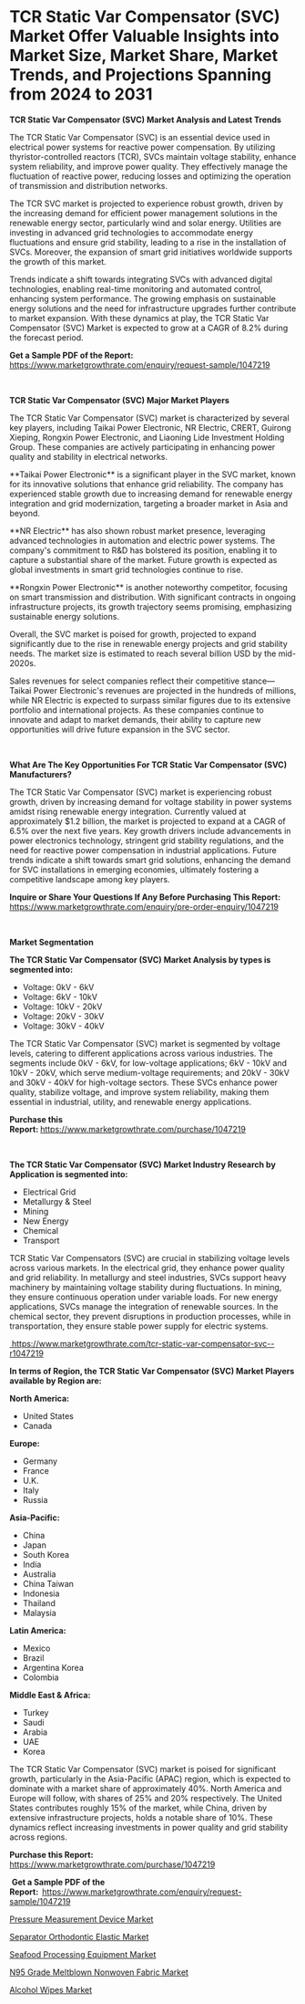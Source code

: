 <p><h1>TCR Static Var Compensator (SVC) Market Offer Valuable Insights into Market Size, Market Share, Market Trends, and Projections Spanning from 2024 to 2031</h1></p><p><strong>TCR Static Var Compensator (SVC) Market Analysis and Latest Trends</strong></p>
<p><p>The TCR Static Var Compensator (SVC) is an essential device used in electrical power systems for reactive power compensation. By utilizing thyristor-controlled reactors (TCR), SVCs maintain voltage stability, enhance system reliability, and improve power quality. They effectively manage the fluctuation of reactive power, reducing losses and optimizing the operation of transmission and distribution networks.</p><p>The TCR SVC market is projected to experience robust growth, driven by the increasing demand for efficient power management solutions in the renewable energy sector, particularly wind and solar energy. Utilities are investing in advanced grid technologies to accommodate energy fluctuations and ensure grid stability, leading to a rise in the installation of SVCs. Moreover, the expansion of smart grid initiatives worldwide supports the growth of this market.</p><p>Trends indicate a shift towards integrating SVCs with advanced digital technologies, enabling real-time monitoring and automated control, enhancing system performance. The growing emphasis on sustainable energy solutions and the need for infrastructure upgrades further contribute to market expansion. With these dynamics at play, the TCR Static Var Compensator (SVC) Market is expected to grow at a CAGR of 8.2% during the forecast period.</p></p>
<p><strong>Get a Sample PDF of the Report:&nbsp;</strong> <a href="https://www.marketgrowthrate.com/enquiry/request-sample/1047219">https://www.marketgrowthrate.com/enquiry/request-sample/1047219</a></p>
<p>&nbsp;</p>
<p><strong>TCR Static Var Compensator (SVC) Major Market Players</strong></p>
<p><p>The TCR Static Var Compensator (SVC) market is characterized by several key players, including Taikai Power Electronic, NR Electric, CRERT, Guirong Xieping, Rongxin Power Electronic, and Liaoning Lide Investment Holding Group. These companies are actively participating in enhancing power quality and stability in electrical networks.</p><p>**Taikai Power Electronic** is a significant player in the SVC market, known for its innovative solutions that enhance grid reliability. The company has experienced stable growth due to increasing demand for renewable energy integration and grid modernization, targeting a broader market in Asia and beyond.</p><p>**NR Electric** has also shown robust market presence, leveraging advanced technologies in automation and electric power systems. The company's commitment to R&D has bolstered its position, enabling it to capture a substantial share of the market. Future growth is expected as global investments in smart grid technologies continue to rise.</p><p>**Rongxin Power Electronic** is another noteworthy competitor, focusing on smart transmission and distribution. With significant contracts in ongoing infrastructure projects, its growth trajectory seems promising, emphasizing sustainable energy solutions.</p><p>Overall, the SVC market is poised for growth, projected to expand significantly due to the rise in renewable energy projects and grid stability needs. The market size is estimated to reach several billion USD by the mid-2020s. </p><p>Sales revenues for select companies reflect their competitive stance—Taikai Power Electronic's revenues are projected in the hundreds of millions, while NR Electric is expected to surpass similar figures due to its extensive portfolio and international projects. As these companies continue to innovate and adapt to market demands, their ability to capture new opportunities will drive future expansion in the SVC sector.</p></p>
<p>&nbsp;</p>
<p><strong>What Are The Key Opportunities For TCR Static Var Compensator (SVC) Manufacturers?</strong></p>
<p><p>The TCR Static Var Compensator (SVC) market is experiencing robust growth, driven by increasing demand for voltage stability in power systems amidst rising renewable energy integration. Currently valued at approximately $1.2 billion, the market is projected to expand at a CAGR of 6.5% over the next five years. Key growth drivers include advancements in power electronics technology, stringent grid stability regulations, and the need for reactive power compensation in industrial applications. Future trends indicate a shift towards smart grid solutions, enhancing the demand for SVC installations in emerging economies, ultimately fostering a competitive landscape among key players.</p></p>
<p><strong>Inquire or Share Your Questions If Any Before Purchasing This Report:</strong> <a href="https://www.marketgrowthrate.com/enquiry/pre-order-enquiry/1047219">https://www.marketgrowthrate.com/enquiry/pre-order-enquiry/1047219</a></p>
<p>&nbsp;</p>
<p><strong>Market Segmentation</strong></p>
<p><strong>The TCR Static Var Compensator (SVC) Market Analysis by types is segmented into:</strong></p>
<p><ul><li>Voltage: 0kV - 6kV</li><li>Voltage: 6kV - 10kV</li><li>Voltage: 10kV - 20kV</li><li>Voltage: 20kV - 30kV</li><li>Voltage: 30kV - 40kV</li></ul></p>
<p><p>The TCR Static Var Compensator (SVC) market is segmented by voltage levels, catering to different applications across various industries. The segments include 0kV - 6kV, for low-voltage applications; 6kV - 10kV and 10kV - 20kV, which serve medium-voltage requirements; and 20kV - 30kV and 30kV - 40kV for high-voltage sectors. These SVCs enhance power quality, stabilize voltage, and improve system reliability, making them essential in industrial, utility, and renewable energy applications.</p></p>
<p><strong>Purchase this Report:&nbsp;</strong><a href="https://www.marketgrowthrate.com/purchase/1047219">https://www.marketgrowthrate.com/purchase/1047219</a></p>
<p>&nbsp;</p>
<p><strong>The TCR Static Var Compensator (SVC) Market Industry Research by Application is segmented into:</strong></p>
<p><ul><li>Electrical Grid</li><li>Metallurgy & Steel</li><li>Mining</li><li>New Energy</li><li>Chemical</li><li>Transport</li></ul></p>
<p><p>TCR Static Var Compensators (SVC) are crucial in stabilizing voltage levels across various markets. In the electrical grid, they enhance power quality and grid reliability. In metallurgy and steel industries, SVCs support heavy machinery by maintaining voltage stability during fluctuations. In mining, they ensure continuous operation under variable loads. For new energy applications, SVCs manage the integration of renewable sources. In the chemical sector, they prevent disruptions in production processes, while in transportation, they ensure stable power supply for electric systems.</p></p>
<p><a href="https://www.marketgrowthrate.com/tcr-static-var-compensator-svc--r1047219">&nbsp;https://www.marketgrowthrate.com/tcr-static-var-compensator-svc--r1047219</a></p>
<p><strong>In terms of Region, the TCR Static Var Compensator (SVC) Market Players available by Region are:</strong></p>
<p>
    <p> <strong> North America: </strong>
        <ul>
            <li>United States</li>
            <li>Canada</li>
        </ul>
        </p> 
    <p> <strong> Europe: </strong>
        <ul>
            <li>Germany</li>
            <li>France</li>
            <li>U.K.</li>
            <li>Italy</li>
            <li>Russia</li>
        </ul>
        </p> 
    <p> <strong> Asia-Pacific: </strong>
        <ul>
            <li>China</li>
            <li>Japan</li>
            <li>South Korea</li>
            <li>India</li>
            <li>Australia</li>
            <li>China Taiwan</li>
            <li>Indonesia</li>
            <li>Thailand</li>
            <li>Malaysia</li>
        </ul>
        </p> 
    <p> <strong> Latin America: </strong>
        <ul>
            <li>Mexico</li>
            <li>Brazil</li>
            <li>Argentina Korea</li>
            <li>Colombia</li>
        </ul>
        </p> 
    <p> <strong> Middle East & Africa: </strong>
        <ul>
            <li>Turkey</li>
            <li>Saudi</li>
            <li>Arabia</li>
            <li>UAE</li>
            <li>Korea</li>
        </ul>
    </p>
    </p>
<p><p>The TCR Static Var Compensator (SVC) market is poised for significant growth, particularly in the Asia-Pacific (APAC) region, which is expected to dominate with a market share of approximately 40%. North America and Europe will follow, with shares of 25% and 20% respectively. The United States contributes roughly 15% of the market, while China, driven by extensive infrastructure projects, holds a notable share of 10%. These dynamics reflect increasing investments in power quality and grid stability across regions.</p></p>
<p><strong>Purchase this Report: </strong><a href="https://www.marketgrowthrate.com/purchase/1047219">https://www.marketgrowthrate.com/purchase/1047219</a></p>
<p>&nbsp;<strong>Get a Sample PDF of the Report:&nbsp;&nbsp;</strong><a href="https://www.marketgrowthrate.com/enquiry/request-sample/1047219">https://www.marketgrowthrate.com/enquiry/request-sample/1047219</a></p>
<p><strong></strong></p>
<p><p><a href="https://issuu.com/reportprime-2/docs/pressure-measurement-device-market-_99c6a630944247">Pressure Measurement Device Market</a></p><p><a href="https://medium.com/@haleemasakdiya1/market-dynamics-and-future-trends-in-the-global-separator-orthodontic-elastic-market-sector-c9496302c8d6">Separator Orthodontic Elastic Market</a></p><p><a href="https://www.linkedin.com/pulse/mapping-seafood-processing-equipment-market-trends-challenges-cb2if">Seafood Processing Equipment Market</a></p><p><a href="https://github.com/sofayahoo2023/Market-Research-Report-List-6/blob/main/n95-grade-meltblown-nonwoven-fabric-market.md">N95 Grade Meltblown Nonwoven Fabric Market</a></p><p><a href="https://www.linkedin.com/pulse/alcohol-wipes-market-revolution-2024-2031-trends-shaping-yfpgf">Alcohol Wipes Market</a></p></p>